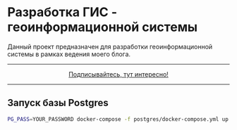 # Разработка ГИС - геоинформационной системы

Данный проект предназначен для разработки геоинформационной системы в рамках ведения моего блога. <br>
<hr>
<p align="center"><a href="https://t.me/cats_gis">Подписывайтесь, тут интересно!</a></p>
<hr>

## Запуск базы Postgres

```bash
PG_PASS=YOUR_PASSWORD docker-compose -f postgres/docker-compose.yml up -d
```
